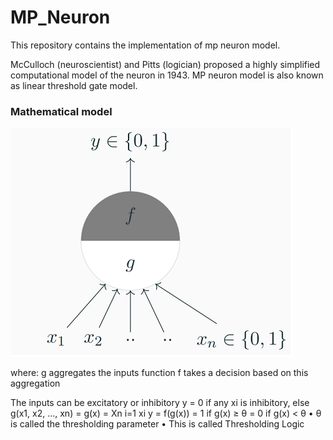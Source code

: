 # MP_Neuron

This repository contains the implementation of mp neuron model.

McCulloch (neuroscientist) and Pitts (logician) proposed a highly simplified computational model of the neuron in 1943. MP neuron model is also known as linear threshold gate model.

### Mathematical model
![Image of model](https://github.com/akshat-20/MP_Neuron/blob/main/model.png)

where:  g aggregates the inputs 
        function f takes a decision based on this aggregation
        
The inputs can be excitatory or inhibitory
y = 0 if any xi is inhibitory, else
g(x1, x2, ..., xn) = g(x) = Xn
i=1
xi
y = f(g(x)) = 1 if g(x) ≥ θ
= 0 if g(x) < θ
• θ is called the thresholding parameter
• This is called Thresholding Logic
